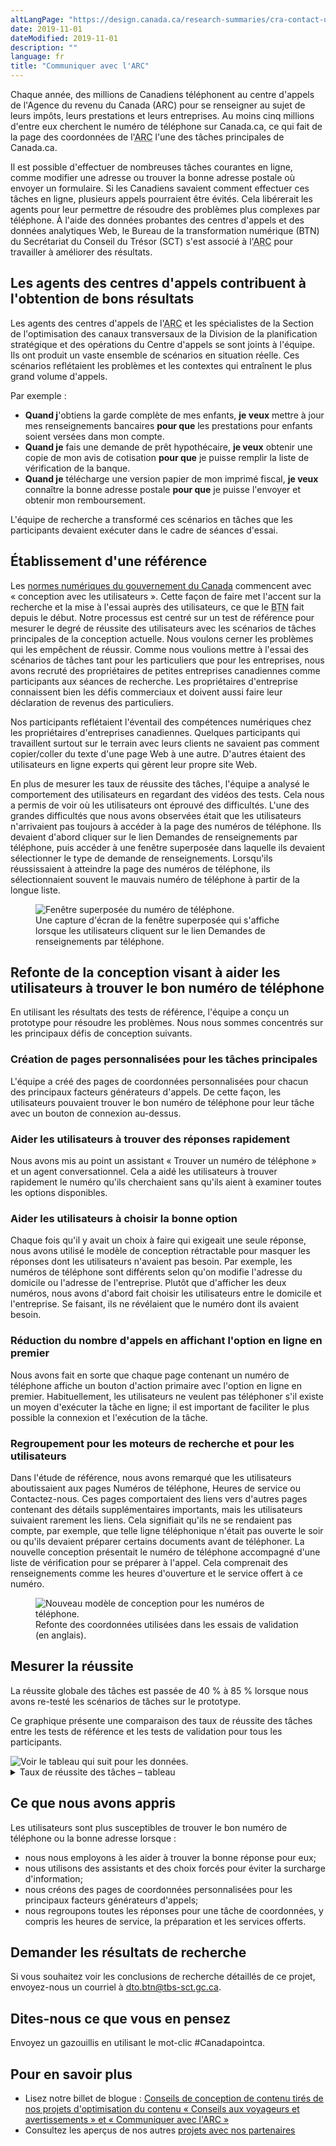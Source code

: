 ```yaml
---
altLangPage: "https://design.canada.ca/research-summaries/cra-contact-us-research-summary.html"
date: 2019-11-01
dateModified: 2019-11-01
description: ""
language: fr
title: "Communiquer avec l'ARC"
---
```

<p>Chaque année, des millions de Canadiens téléphonent au centre d'appels de l'Agence du revenu du Canada (ARC) pour se renseigner au sujet de leurs impôts, leurs prestations et leurs entreprises. Au moins cinq millions d'entre eux cherchent le numéro de téléphone sur Canada.ca,  ce qui fait de la page des coordonnées de l'<abbr title="Agence du revenu du Canada">ARC</abbr> l'une des tâches principales de Canada.ca.</p>
<p>Il est possible d'effectuer de nombreuses tâches courantes en ligne, comme modifier une adresse ou trouver la bonne adresse postale où envoyer un formulaire. Si les Canadiens savaient comment effectuer ces tâches en ligne, plusieurs appels pourraient être évités. Cela libérerait les agents pour leur permettre de résoudre des problèmes plus complexes par téléphone. À l'aide des données probantes des centres d'appels et des données analytiques Web, le Bureau de la transformation numérique (BTN) du Secrétariat du Conseil du Trésor (SCT) s'est associé à l'<abbr title="Agence du revenu du Canada">ARC</abbr> pour travailler à améliorer des résultats. </p>
<h2>Les agents des centres d'appels contribuent à l'obtention de bons résultats</h2>
<p>Les agents des centres d'appels de l'<abbr title="Agence du revenu du Canada">ARC</abbr> et les spécialistes de la Section de l'optimisation des canaux transversaux de la Division de la planification stratégique et des opérations du Centre d'appels se sont joints à l'équipe. Ils ont produit un vaste ensemble de scénarios en situation réelle. Ces scénarios reflétaient les problèmes et les contextes qui entraînent le plus grand volume d'appels.</p>
<p>Par exemple&nbsp;:</p>
<ul>
  <li><b>Quand j</b>'obtiens la garde complète de mes enfants, <b>je veux</b> mettre à jour mes renseignements bancaires <b>pour que</b> les prestations pour enfants soient versées dans mon compte.</li>
  <li><b>Quand je</b> fais une demande de prêt hypothécaire, <b>je veux</b> obtenir une copie de mon avis de cotisation <b>pour que</b> je puisse remplir la liste de vérification de la banque.</li>
  <li><b>Quand je</b> télécharge une version papier de mon imprimé fiscal, <b>je veux</b> connaître la bonne adresse postale <b>pour que</b> je puisse l'envoyer et obtenir mon remboursement.</li>
</ul>
<p>L'équipe de recherche a transformé ces scénarios en tâches que les participants devaient exécuter dans le cadre de séances d'essai.</p>
<h2>Établissement d'une référence</h2>
<p>Les <a href="https://www.canada.ca/fr/gouvernement/systeme/gouvernement-numerique/normes-numeriques-gouvernement-canada.html">normes numériques du gouvernement du Canada</a> commencent avec «&nbsp;conception avec les utilisateurs&nbsp;». Cette façon de faire met l'accent sur la recherche et la mise à l'essai auprès des utilisateurs, ce que le <abbr title="Bureau de la transformation numérique">BTN</abbr> fait depuis le début. Notre processus est centré sur un test de référence pour mesurer le degré de réussite des utilisateurs avec les scénarios de tâches principales de la conception actuelle. Nous voulons cerner les problèmes qui les empêchent de réussir. Comme nous voulions mettre à l'essai des scénarios de tâches tant pour les particuliers que pour les entreprises, nous avons recruté des propriétaires de petites entreprises canadiennes comme participants aux séances de recherche. Les propriétaires d'entreprise connaissent bien les défis commerciaux et doivent aussi faire leur déclaration de revenus des particuliers.</p>
<p>Nos participants reflétaient l'éventail des compétences numériques chez les propriétaires d'entreprises canadiennes. Quelques participants qui travaillent surtout sur le terrain avec leurs clients ne savaient pas comment copier/coller du texte d'une page Web à une autre. D'autres étaient des utilisateurs en ligne experts qui gèrent leur propre site Web. </p>
<p>En plus de mesurer les taux de réussite des tâches, l'équipe a analysé le comportement des utilisateurs en regardant des vidéos des tests. Cela nous a permis de voir où les utilisateurs ont éprouvé des difficultés. L'une des grandes difficultés que nous avons observées était que les utilisateurs n'arrivaient pas toujours à accéder à la page des numéros de téléphone. Ils devaient d'abord cliquer sur le lien Demandes de renseignements par téléphone, puis accéder à une fenêtre superposée dans laquelle ils devaient sélectionner le type de demande de renseignements. Lorsqu'ils réussissaient à atteindre la page des numéros de téléphone, ils sélectionnaient souvent le mauvais numéro de téléphone à partir de la longue liste. </p>
<figure> <img class="img-responsive" alt="Fenêtre superposée du numéro de téléphone." src="/resumes-recherche/images/arc-contactez-nous/fenetre-superposee.png"/>
  <figcaption>Une capture d'écran de la fenêtre superposée qui s'affiche lorsque les utilisateurs cliquent sur le lien Demandes de renseignements par téléphone.</figcaption>
</figure>
<h2>Refonte de la conception visant à aider les utilisateurs à trouver le bon numéro de téléphone</h2>
<p>En utilisant les résultats des tests de référence, l'équipe a conçu un prototype pour résoudre les problèmes. Nous nous sommes concentrés sur les principaux défis de conception suivants.</p>
<h3>Création de pages personnalisées pour les tâches principales </h3>
<p>L'équipe a créé des pages de coordonnées personnalisées pour chacun des principaux facteurs générateurs d'appels. De cette façon, les utilisateurs pouvaient trouver le bon numéro de téléphone pour leur tâche avec un bouton de connexion au-dessus. </p>
<h3>Aider les utilisateurs à trouver des réponses rapidement </h3>
<p>Nous avons mis au point un assistant «&nbsp;Trouver un numéro de téléphone&nbsp;» et un agent conversationnel. Cela a aidé les utilisateurs à trouver rapidement le numéro qu'ils cherchaient sans qu'ils aient à examiner toutes les options disponibles. </p>
<h3>Aider les utilisateurs à choisir la bonne option</h3>
<p>Chaque fois qu'il y avait un choix à faire qui exigeait une seule réponse, nous avons utilisé le modèle de conception rétractable pour masquer les réponses dont les utilisateurs n'avaient pas besoin. Par exemple, les numéros de téléphone sont différents selon qu'on modifie l'adresse du domicile ou l'adresse de l'entreprise. Plutôt que d'afficher les deux numéros, nous avons d'abord fait choisir les utilisateurs entre le domicile et l'entreprise. Se faisant, ils ne révélaient que le numéro dont ils avaient besoin. </p>
<h3>Réduction du nombre d'appels en affichant l'option en ligne en premier</h3>
<p>Nous avons fait en sorte que chaque page contenant un numéro de téléphone affiche un bouton d'action primaire avec l'option en ligne en premier. Habituellement, les utilisateurs ne veulent pas téléphoner s'il existe un moyen d'exécuter la tâche en ligne; il est important de faciliter le plus possible la connexion et l'exécution de la tâche.</p>
<h3>Regroupement pour les moteurs de recherche et pour les utilisateurs </h3>
<p>Dans l'étude de référence, nous avons remarqué que les utilisateurs aboutissaient aux pages Numéros de téléphone, Heures de service ou Contactez-nous. Ces pages comportaient des liens vers d'autres pages contenant des détails supplémentaires importants, mais les utilisateurs suivaient rarement les liens. Cela signifiait qu'ils ne se rendaient pas compte, par exemple, que telle ligne téléphonique n'était pas ouverte le soir ou qu'ils devaient préparer certains documents avant de téléphoner. La nouvelle conception présentait le numéro de téléphone accompagné d'une liste de vérification pour se préparer à l'appel. Cela comprenait des renseignements comme les heures d'ouverture et le service offert à ce numéro. </p>
<figure class="mrgn-tp-lg mrgn-bttm-lg"> <img class="img-responsive border" alt="Nouveau modèle de conception pour les numéros de téléphone." src="/resumes-recherche/images/arc-contactez-nous/contactez-modele-conception.png"/>
  <figcaption>Refonte des coordonnées utilisées dans les essais de validation (en anglais).</figcaption>
</figure>
<h2>Mesurer la réussite</h2>
<p>La réussite globale des tâches est passée de 40&nbsp;% à 85&nbsp;% lorsque nous avons re-testé les scénarios de tâches sur le prototype. </p>
<p>Ce graphique présente une comparaison des taux de réussite des tâches entre les tests de référence et les tests de validation pour tous les participants.</p>
<img class="img-responsive hidden-sm hidden-xs" alt="Voir le tableau qui suit pour les données." src="/resumes-recherche/images/arc-contactez-nous/contactez-nous-taux-de-reussite.png"/>
<div class="row col-md-9 mrgn-bttm-lg">
  <details>
    <summary> Taux de réussite des tâches – tableau </summary>
    <div class="table-bravo">
      <table class="table table-bordered">
        <thead>
          <tr>
            <th scope="col">Tâche</th>
            <th scope="col">Base</th>
            <th scope="col">Validation</th>
          </tr>
        </thead>
        <tbody>
          <tr>
            <td>Preuve de revenu Dimanche - Système électronique de renseignements par téléphone (SERT)</td>
            <td>21&nbsp;%</td>
            <td>56&nbsp;%</td>
          </tr>
          <tr>
            <td>Dépôt direct - Ligne des demandes de renseignements sur l'impôt des particuliers </td>
            <td>56&nbsp;%</td>
            <td>82&nbsp;%</td>
          </tr>
          <tr>
            <td>Avis de cotisation (ADC) - Ligne des demandes de renseignements sur l'impôt des particuliers</td>
            <td>36&nbsp;%</td>
            <td>82&nbsp;%</td>
          </tr>
          <tr>
            <td><abbr title="Avis de cotisation">ADC</abbr> par l'intermédiaire de Mon dossier</td>
            <td>73&nbsp;%</td>
            <td>93&nbsp;%</td>
          </tr>
          <tr>
            <td>Allocation canadienne pour enfants - Ligne des prestations</td>
            <td>50&nbsp;%</td>
            <td>83&nbsp;%</td>
          </tr>
          <tr>
            <td>Lundi - Ligne Téléremboursement </td>
            <td>65&nbsp;%</td>
            <td>88&nbsp;%</td>
          </tr>
          <tr>
            <td>Paiements mal attribués - Ligne des demandes de renseignements sur l'impôt des particuliers</td>
            <td>12&nbsp;%</td>
            <td>83&nbsp;%</td>
          </tr>
          <tr>
            <td>Entreprise - Ententes de paiement</td>
            <td>28&nbsp;%</td>
            <td>83&nbsp;%</td>
          </tr>
          <tr>
            <td>Signaler une arnaque - Lutte contre la fraude</td>
            <td>67&nbsp;%</td>
            <td>100&nbsp;%</td>
          </tr>
          <tr>
            <td>Address du formulaire T2062 - Surrey King George</td>
            <td>22&nbsp;%</td>
            <td>89&nbsp;%</td>
          </tr>
          <tr>
            <td>Address du formulaire RC1 - Î.-P.-É.</td>
            <td>0&nbsp;%</td>
            <td>100&nbsp;%</td>
          </tr>
          <tr>
            <td>Code de sécurité - Ligne des demandes de renseignements sur l'impôt des particuliers</td>
            <td>53&nbsp;%</td>
            <td>76&nbsp;%</td>
          </tr>
        </tbody>
      </table>
    </div>
  </details>
</div>
<h2>Ce que nous avons appris</h2>
<p>Les utilisateurs sont plus susceptibles de trouver le bon numéro de téléphone ou la bonne adresse lorsque&nbsp;: </p>
<ul>
  <li>nous nous employons à les aider à trouver la bonne réponse pour eux;</li>
  <li>nous utilisons des assistants et des choix forcés pour éviter la surcharge d'information;</li>
  <li>nous créons des pages de coordonnées personnalisées pour les principaux facteurs générateurs d'appels;</li>
  <li>nous regroupons toutes les réponses pour une tâche de coordonnées, y compris les heures de service, la préparation et les services offerts.</li>
</ul>
<div class="clearfix"></div>
<h2>Demander les résultats de recherche</h2>
<p>Si vous souhaitez voir les conclusions de recherche détaillés de ce projet, envoyez-nous un courriel à <a href="mailto:dto.btn@tbs-sct.gc.ca">dto.btn@tbs-sct.gc.ca</a>.</p>
<h2>Dites-nous ce que vous en pensez</h2>
<p>Envoyez un gazouillis en utilisant le mot-clic #Canadapointca.</p>
<h2>Pour en savoir plus</h2>
<ul>
  <li>Lisez notre billet de blogue&nbsp;:&nbsp;<a href=" {{ '/2019/11/01/conseils-voyageurs-contact.html' | prepend: site.urlalt[ page.language ] }} ">Conseils de conception de contenu tirés de nos projets d'optimisation du contenu «&nbsp;Conseils aux voyageurs et avertissements&nbsp;» et «&nbsp;Communiquer avec l'ARC&nbsp;»</a></li>
  <li>Consultez les aperçus de nos autres <a href=" {{ '/pages/apercu-projet.html#projets' | prepend: site.urlalt[ page.language ] }} ">projets avec nos partenaires</a> </li>
</ul>